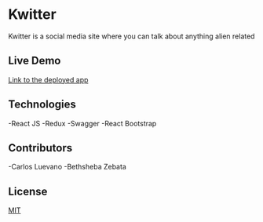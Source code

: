 # Kwitter

Kwitter is a social media site where you can talk about anything alien related

## Live Demo
[Link to the deployed app](http://vibetube.herokuapp.com/)


## Technologies
-React JS
-Redux
-Swagger
-React Bootstrap

## Contributors
-Carlos Luevano
-Bethsheba Zebata


## License
[MIT](https://choosealicense.com/licenses/mit/)
